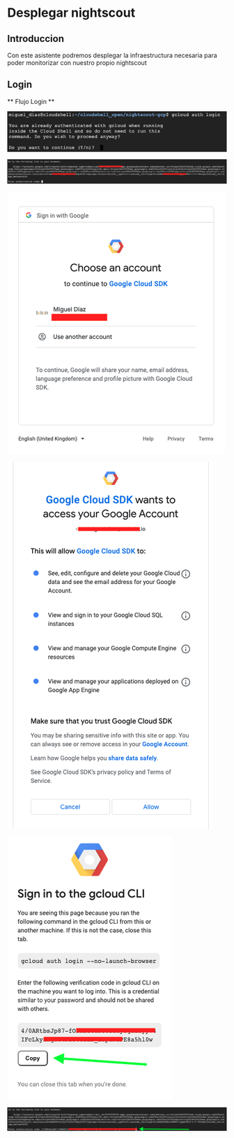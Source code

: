 # Desplegar nightscout

## Introduccion
Con este asistente podremos desplegar la infraestructura necesaria para poder monitorizar con nuestro propio nightscout

## Login

** Flujo Login **

![Login](./images/00-login.png)

![Click Login](./images/01A-auth-link.png)

![Click Login](./images/01B-auth-link.png)

![Click Login](./images/02-loginuser.png)

![Click Login](./images/03-credential.png)

![Click Login](./images/04-pastetoken.png)